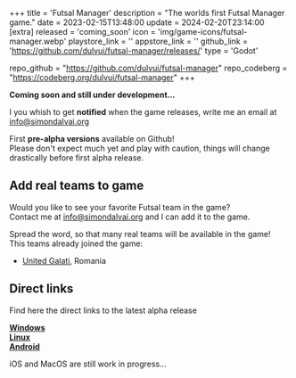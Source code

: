 +++
title = 'Futsal Manager'
description = "The worlds first Futsal Manager game."
date = 2023-02-15T13:48:00
update = 2024-02-20T23:14:00
[extra]
released = 'coming_soon'
icon = 'img/game-icons/futsal-manager.webp'
playstore_link = ''
appstore_link = ''
github_link = 'https://github.com/dulvui/futsal-manager/releases/'
type = 'Godot'

repo_github = "https://github.com/dulvui/futsal-manager"
repo_codeberg = "https://codeberg.org/dulvui/futsal-manager"
+++

**Coming soon and still under development...**  

I you whish to get **notified** when the game releases, write me an email at [info@simondalvai.org](mailto:info@simondalvai.org?subject=Futsal%20Manager%20release%20notification)

First **pre-alpha versions** available on Github!  
Please don't expect much yet and play with caution, things will change drastically before first alpha release.

## Add real teams to game
Would you like to see your favorite Futsal team in the game?     
Contact me at [info@simondalvai.org](mailto:info@simondalvai.org?subject=Futsal%20Manager%20Teams) and I can add it to the game.

Spread the word, so that many real teams will be available in the game!  
This teams already joined the game:
 - [United Galati](https://unitedgalati.ro), Romania 


## Direct links
Find here the direct links to the latest alpha release  

[**Windows**](https://github.com/dulvui/futsal-manager/releases/download/0.1.1-17/FutsalManager-Windows.zip)  
[**Linux**](https://github.com/dulvui/futsal-manager/releases/download/0.1.1-17/FutsalManager-Linux.x86_64)  
[**Android**](https://github.com/dulvui/futsal-manager/releases/download/0.1.1-17/FutsalManager.apk)  

iOS and MacOS are still work in progress...  
